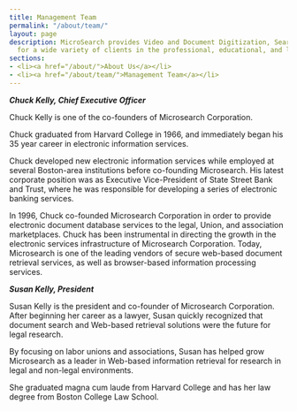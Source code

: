 ```yaml
---
title: Management Team
permalink: "/about/team/"
layout: page
description: MicroSearch provides Video and Document Digitization, Search, and SEO
  for a wide variety of clients in the professional, educational, and labor sectors.
sections:
- <li><a href="/about/">About Us</a></li>
- <li><a href="/about/team/">Management Team</a></li>
---
```


***Chuck Kelly, Chief Executive Officer***  

Chuck Kelly is one of the co-founders of Microsearch Corporation.

Chuck graduated from Harvard College in 1966, and immediately began his 35 year career in electronic information services.

Chuck developed new electronic information services while employed at several Boston-area institutions before co-founding Microsearch. His latest corporate position was as Executive Vice-President of State Street Bank and Trust, where he was responsible for developing a series of electronic banking services.

In 1996, Chuck co-founded Microsearch Corporation in order to provide electronic document database services to the legal, Union, and association marketplaces.
Chuck has been instrumental in directing the growth in the electronic services infrastructure of Microsearch Corporation. Today, Microsearch is one of the leading vendors of secure web-based document retrieval services, as well as browser-based information processing services.

***Susan Kelly, President***  

Susan Kelly is the president and co-founder of Microsearch Corporation. After beginning her career as a lawyer, Susan quickly recognized that document search and Web-based retrieval solutions were the future for legal research.

By focusing on labor unions and associations, Susan has helped grow Microsearch as a leader in Web-based information retrieval for research in legal and non-legal environments.

She graduated magna cum laude from Harvard College and has her law degree from Boston College Law School.
